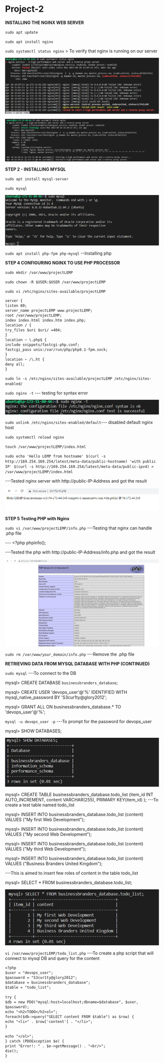# Project-2

**INSTALLING THE NGINX WEB SERVER**

`sudo apt update`

`sudo apt install nginx`

`sudo systemctl status nginx` > To verify that nginx is running on our server

![Nginx error status](./Images/nginx%20error.png)

![Nginx status](./Images/nginx%20status.png)

**STEP 2 - INSTALLING MYSQL**

`sudo apt install mysql-server`

`sudo mysql`

![mysql status](./Images/mysql.png)

`sudo apt install php-fpm php-mysql` --Installing php

**STEP 4 CONFIGURING NGINX TO USE PHP PROCESSOR**

`sudo mkdir /var/www/projectLEMP`

`sudo chown -R $USER:$USER /var/www/projectLEMP`

`sudo vi /etc/nginx/sites-available/projectLEMP`

```
server {
listen 80;
server_name projectLEMP www.projectLEMP;
root /var/www/projectLEMP;
index index.html index.htm index.php;
location / {
try_files $uri $uri/ =404;
}
location ~ \.php$ {
include snippets/fastcgi-php.conf;
fastcgi_pass unix:/var/run/php/php8.1-fpm.sock;
}
location ~ /\.ht {
deny all;
}
```
`sudo ln -s /etc/nginx/sites-available/projectLEMP /etc/nginx/sites-enabled/`

`sudo nginx -t` --- testing for syntax error

![nginx syntax check](./Images/Syntax-error-checked-ok.png)

`sudo unlink /etc/nginx/sites-enabled/default`--- disabled default nginx host

`sudo systemctl reload nginx`

`touch /var/www/projectLEMP/index.html`

`sudo echo 'Hello LEMP from hostname' $(curl -s http://169.254.169.254/latest/meta-data/public-hostname) 'with public IP' $(curl -s http://169.254.169.254/latest/meta-data/public-ipv4) > /var/www/projectLEMP/index.html`

---Tested nginx server with http://public-IP-Address and got the result

![nginx working](./Images/nginx%20working.png)

**STEP 5 Testing PHP with Nginx**

`sudo vi /var/www/projectLEMP/info.php` ---Testing that nginx can handle .php file

--- <?php
phpinfo();

---Tested the php with http://public-IP-Address/info.php and got the result

![php working](./Images/php-working.png)

`sudo rm /var/www/your_domain/info.php` ---Remove the .php file

**RETRIEVING DATA FROM MYSQL DATABASE WITH PHP (CONTINUED)**

`sudo mysql` ---To connect to the DB

mysql> CREATE DATABASE `businessbranders_database`;

mysql> CREATE USER 'devops_user'@'%' IDENTIFIED WITH mysql_native_password BY 'S3cur1ty@glory2012';

mysql> GRANT ALL ON businessbranders_database.* TO 'devops_user'@'%';

`mysql -u devops_user -p` ---To prompt for the password for devops_user

mysql> SHOW DATABASES;

![databases](./Images/msql_databases.png)

mysql> CREATE TABLE businessbranders_database.todo_list (item_id INT AUTO_INCREMENT, content VARCHAR(255), PRIMARY KEY(item_id) ); ---To create a test table named todo_list

mysql> INSERT INTO businessbranders_database.todo_list (content) VALUES ("My first Web Development");

mysql> INSERT INTO businessbranders_database.todo_list (content) VALUES ("My second Web Development");

mysql> INSERT INTO businessbranders_database.todo_list (content) VALUES ("My third Web Development");

mysql> INSERT INTO businessbranders_database.todo_list (content) VALUES ("Business Branders United Kingdom"); 

---This is aimed to insert few roles of content in the table todo_list

mysql> SELECT * FROM businessbranders_database.todo_list; 

![DB Saved](./Images/DB_Saved_successfully.png)

`vi /var/www/projectLEMP/todo_list.php` ---To create a php script that will connect to mysql DB and query for the content

```
<?php
$user = "devops_user";
$password = "S3cur1ty@glory2012";
$database = businessbranders_database";
$table = "todo_list";

try {
$db = new PDO("mysql:host=localhost;dbname=$database", $user, $password);
echo "<h2>TODO</h2>ol>";
foreach($db->query("SELECT content FROM $table") as $row) {
echo "<li>" . $row['content'] . "</li>";
}

echo "</ol>";
} catch (PDOException $e) {
print "Error!: " . $e->getMessage() . "<br/>";
die();
}
```
